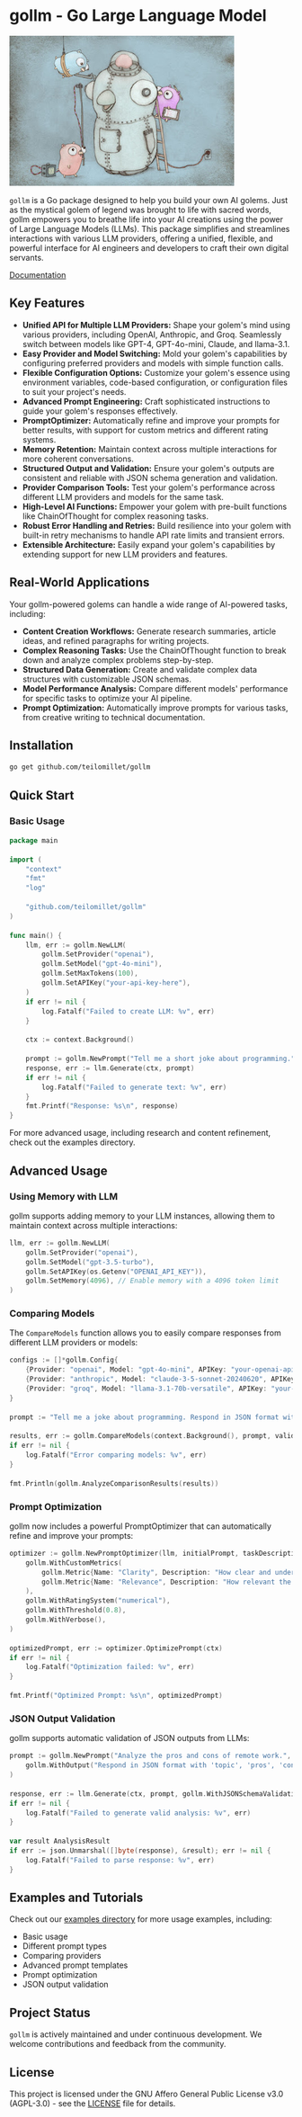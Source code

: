 # gollm - Go Large Language Model

![Gophers building a robot by Renee French](img/gopherrobot4s.jpg)

`gollm` is a Go package designed to help you build your own AI golems. Just as the mystical golem of legend was brought to life with sacred words, gollm empowers you to breathe life into your AI creations using the power of Large Language Models (LLMs). This package simplifies and streamlines interactions with various LLM providers, offering a unified, flexible, and powerful interface for AI engineers and developers to craft their own digital servants.

[Documentation](https://docs.gollm.co)

## Key Features

- **Unified API for Multiple LLM Providers:** Shape your golem's mind using various providers, including OpenAI, Anthropic, and Groq. Seamlessly switch between models like GPT-4, GPT-4o-mini, Claude, and llama-3.1.
- **Easy Provider and Model Switching:** Mold your golem's capabilities by configuring preferred providers and models with simple function calls.
- **Flexible Configuration Options:** Customize your golem's essence using environment variables, code-based configuration, or configuration files to suit your project's needs.
- **Advanced Prompt Engineering:** Craft sophisticated instructions to guide your golem's responses effectively.
- **PromptOptimizer:** Automatically refine and improve your prompts for better results, with support for custom metrics and different rating systems.
- **Memory Retention:** Maintain context across multiple interactions for more coherent conversations.
- **Structured Output and Validation:** Ensure your golem's outputs are consistent and reliable with JSON schema generation and validation.
- **Provider Comparison Tools:** Test your golem's performance across different LLM providers and models for the same task.
- **High-Level AI Functions:** Empower your golem with pre-built functions like ChainOfThought for complex reasoning tasks.
- **Robust Error Handling and Retries:** Build resilience into your golem with built-in retry mechanisms to handle API rate limits and transient errors.
- **Extensible Architecture:** Easily expand your golem's capabilities by extending support for new LLM providers and features.

## Real-World Applications

Your gollm-powered golems can handle a wide range of AI-powered tasks, including:

- **Content Creation Workflows:** Generate research summaries, article ideas, and refined paragraphs for writing projects.
- **Complex Reasoning Tasks:** Use the ChainOfThought function to break down and analyze complex problems step-by-step.
- **Structured Data Generation:** Create and validate complex data structures with customizable JSON schemas.
- **Model Performance Analysis:** Compare different models' performance for specific tasks to optimize your AI pipeline.
- **Prompt Optimization:** Automatically improve prompts for various tasks, from creative writing to technical documentation.

## Installation

```bash
go get github.com/teilomillet/gollm
```

## Quick Start

### Basic Usage

```go
package main

import (
	"context"
	"fmt"
	"log"

	"github.com/teilomillet/gollm"
)

func main() {
	llm, err := gollm.NewLLM(
		gollm.SetProvider("openai"),
		gollm.SetModel("gpt-4o-mini"),
		gollm.SetMaxTokens(100),
		gollm.SetAPIKey("your-api-key-here"),
	)
	if err != nil {
		log.Fatalf("Failed to create LLM: %v", err)
	}

	ctx := context.Background()

	prompt := gollm.NewPrompt("Tell me a short joke about programming.")
	response, err := llm.Generate(ctx, prompt)
	if err != nil {
		log.Fatalf("Failed to generate text: %v", err)
	}
	fmt.Printf("Response: %s\n", response)
}
```

For more advanced usage, including research and content refinement, check out the examples directory.

## Advanced Usage

### Using Memory with LLM

gollm supports adding memory to your LLM instances, allowing them to maintain context across multiple interactions:

```go
llm, err := gollm.NewLLM(
    gollm.SetProvider("openai"),
    gollm.SetModel("gpt-3.5-turbo"),
    gollm.SetAPIKey(os.Getenv("OPENAI_API_KEY")),
    gollm.SetMemory(4096), // Enable memory with a 4096 token limit
)
```

### Comparing Models

The `CompareModels` function allows you to easily compare responses from different LLM providers or models:

```go
configs := []*gollm.Config{
	{Provider: "openai", Model: "gpt-4o-mini", APIKey: "your-openai-api-key"},
	{Provider: "anthropic", Model: "claude-3-5-sonnet-20240620", APIKey: "your-anthropic-api-key"},
	{Provider: "groq", Model: "llama-3.1-70b-versatile", APIKey: "your-groq-api-key"},
}

prompt := "Tell me a joke about programming. Respond in JSON format with 'setup' and 'punchline' fields."

results, err := gollm.CompareModels(context.Background(), prompt, validateJoke, configs...)
if err != nil {
	log.Fatalf("Error comparing models: %v", err)
}

fmt.Println(gollm.AnalyzeComparisonResults(results))
```

### Prompt Optimization

gollm now includes a powerful PromptOptimizer that can automatically refine and improve your prompts:

```go
optimizer := gollm.NewPromptOptimizer(llm, initialPrompt, taskDescription,
	gollm.WithCustomMetrics(
		gollm.Metric{Name: "Clarity", Description: "How clear and understandable the prompt is"},
		gollm.Metric{Name: "Relevance", Description: "How relevant the prompt is to the task"},
	),
	gollm.WithRatingSystem("numerical"),
	gollm.WithThreshold(0.8),
	gollm.WithVerbose(),
)

optimizedPrompt, err := optimizer.OptimizePrompt(ctx)
if err != nil {
	log.Fatalf("Optimization failed: %v", err)
}

fmt.Printf("Optimized Prompt: %s\n", optimizedPrompt)
```

### JSON Output Validation

gollm supports automatic validation of JSON outputs from LLMs:

```go
prompt := gollm.NewPrompt("Analyze the pros and cons of remote work.",
	gollm.WithOutput("Respond in JSON format with 'topic', 'pros', 'cons', and 'conclusion' fields."),
)

response, err := llm.Generate(ctx, prompt, gollm.WithJSONSchemaValidation())
if err != nil {
	log.Fatalf("Failed to generate valid analysis: %v", err)
}

var result AnalysisResult
if err := json.Unmarshal([]byte(response), &result); err != nil {
	log.Fatalf("Failed to parse response: %v", err)
}
```

## Examples and Tutorials

Check out our [examples directory](https://github.com/teilomillet/gollm/tree/main/examples) for more usage examples, including:

- Basic usage
- Different prompt types
- Comparing providers
- Advanced prompt templates
- Prompt optimization
- JSON output validation

## Project Status

`gollm` is actively maintained and under continuous development. We welcome contributions and feedback from the community.

## License

This project is licensed under the GNU Affero General Public License v3.0 (AGPL-3.0) - see the [LICENSE](LICENSE) file for details.
